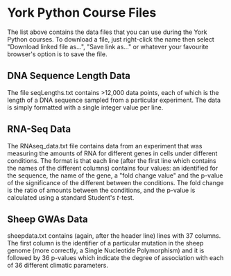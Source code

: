 # York Python Course Files

The list above contains the data files that you can use during the York Python courses.  To download a
file, just right-click the name then select "Download linked file as...", "Save link as..." or 
whatever your favourite browser's option is to save the file.

## DNA Sequence Length Data

The file seqLengths.txt contains >12,000 data points, each of which is the length of a DNA 
sequence sampled from a particular experiment.  The data is simply formatted with a single 
integer value per line.

## RNA-Seq Data

The RNAseq\_data.txt file contains data from an experiment that was measuring the amounts of 
RNA for different genes in cells under different conditions.  The format is that each line 
(after the first line which contains the names of the different columns) contains four values: 
an identified for the sequence, the name of the gene, a "fold change value" and the p-value 
of the significance of the different between the conditions.  The fold change is the ratio
of amounts between the conditions, and the p-value is calculated using a standard Student's *t*-test.

## Sheep GWAs Data

sheepdata.txt contains (again, after the header line) lines with 37 columns. The first column is 
the identifier of a particular mutation in the sheep genome (more correctly, a Single 
Nucleotide Polymorphism) and it is followed by 36 p-values which indicate the degree of
association with each of 36 different climatic parameters.
